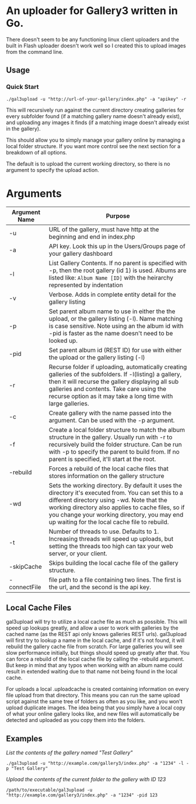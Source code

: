 # An uploader for Gallery3 written in Go.  #

There doesn't seem to be any functioning linux client uploaders and the built in Flash uploader doesn't work well so I created this to upload images from the command line. 


## Usage ##

### Quick Start ###

`./gal3upload -u "http://url-of-your-gallery/index.php" -a "apikey" -r`

This will recursively run against the current directory creating galleries for every subfolder found (if a matching gallery name doesn't already exist), and uploading any images it finds (if a matching image doesn't already exist in the gallery).

This should allow you to simply manage your gallery online by managing a local folder structure.  If you want more control see the next section for a breakdown of all options.

The default is to upload the current working directory, so there is no argument to specify the upload action. 

# Arguments #

| Argument Name    | Purpose |
| ---------------- | ------- |
| -u | URL of the gallery, must have http at the beginning and end in index.php | 
| -a | API key.  Look this up in the Users/Groups page of your gallery dashboard | 
| -l | List Gallery Contents. If no parent is specified with -p, then the root gallery (id 1) is used.  Albums are listed like: `Album Name [ID]` with the heirarchy represented by indentation | 
| -v | Verbose.  Adds in complete entity detail for the gallery listing |
| -p | Set parent album name to use in either the the upload, or the gallery listing (-l). Name matching is case sensitive.  Note using an the album id with -pid is faster as the name doesn't need to be looked up.|
| -pid | Set parent album id (REST ID) for use with either the upload or the gallery listing (-l) |
| -r | Recurse folder if uploading, automatically creating galleries of the subfolders.  If -l(listing) a gallery, then it will recurse the gallery displaying all sub galleries and contents. Take care using the recurse option as it may take a long time with large galleries.|
| -c | Create gallery with the name passed into the argument.  Can be used with the -p argument. |
| -f | Create a local folder structure to match the album structure in the gallery.  Usually run with -r to recursively build the folder structure.  Can be run with -p to specify the parent to build from.  If no parent is specified, it'll start at the root. |
| -rebuild | Forces a rebuild of the local cache files that stores information on the gallery structure |
| -wd | Sets the working directory.  By default it uses the directory it's executed from.  You can set this to a different directory using -wd. Note that the working directory also applies to cache files, so if you change your working directory, you may end up waiting for the local cache file to rebuild.|
| -t | Number of threads to use.  Defaults to 1.  Increasing threads will speed up uploads, but setting the threads too high can tax your web server, or your client. |
| -skipCache   | Skips building the local cache file of the gallery structure. |
| -connectFile | file path to a file containing two lines.  The first is the url, and the second is the api key.  |

## Local Cache Files ##

gal3upload will try to utilize a local cache file as much as possible.  This will speed up lookups greatly, and allow a user to work with galleries by the cached name (as the REST api only knows galleries REST urls).  gal3upload will first try to lookup a name in the local cache, and if it's not found, it will rebuild the gallery cache file from scratch.  For large galleries you will see slow performance initially, but things should speed up greatly after that.  You can force a rebuild of the local cache file by calling the -rebuild argument.  But keep in mind that any typos when working with an album name could result in extended waiting due to that name not being found in the local cache.

For uploads a local .uploadcache is created containing information on every file upload from that directory.  This means you can run the same upload script against the same tree of folders as often as you like, and you won't upload duplicate images.  The idea being that you simply have a local copy of what your online gallery looks like, and new files will automatically be detected and uploaded as you copy them into the folders.

## Examples ##

*List the contents of the gallery named "Test Gallery"*

 `./gal3upload -u "http://example.com/gallery3/index.php" -a "1234" -l -p "Test Gallery"`

*Upload the contents of the current folder to the gallery with ID 123*

 `/path/to/executable/gal3upload -u "http://example.com/gallery3/index.php" -a "1234" -pid 123`
